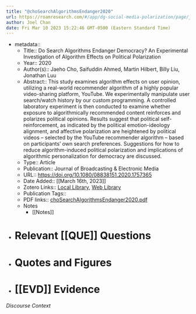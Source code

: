 ```yaml
---
title: "@choSearchAlgorithmsEndanger2020"
url: https://roamresearch.com/#/app/dg-social-media-polarization/page/j57yUKF5-
author: Joel Chan
date: Fri Mar 10 2023 15:22:46 GMT-0500 (Eastern Standard Time)
---
```


- metadata::
    - Title:: Do Search Algorithms Endanger Democracy? An Experimental Investigation of Algorithm Effects on Political Polarization
    - Year:: 2020
    - Author(s):: Jaeho Cho, Saifuddin Ahmed, Martin Hilbert, Billy Liu, Jonathan Luu
    - Abstract:: This study examines algorithm effects on user opinion, utilizing a real-world recommender algorithm of a highly popular video-sharing platform, YouTube. We experimentally manipulate user search/watch history by our custom programming. A controlled laboratory experiment is then conducted to examine whether exposure to algorithmically recommended content reinforces and polarizes political opinions. Results suggest that political self-reinforcement, as indicated by the political emotion-ideology alignment, and affective polarization are heightened by political videos – selected by the YouTube recommender algorithm – based on participants’ own search preferences. Suggestions for how to reduce algorithm-induced political polarization and implications of algorithmic personalization for democracy are discussed.
    - Type:: Article
    - Publication:: Journal of Broadcasting & Electronic Media
    - URL:: https://doi.org/10.1080/08838151.2020.1757365
    - Date Added:: [[March 16th, 2023]]
    - Zotero Links:: [Local Library](zotero://select/groups/4993221/items/WN8KDSC3), [Web Library](https://www.zotero.org/groups/4993221/items/WN8KDSC3)
    - Publication Tags::
    - PDF links:: [choSearchAlgorithmsEndanger2020.pdf](zotero://open-pdf/groups/4993221/items/AWVBT5GJ)
    - Notes
        - [[Notes]]
- # Relevant [[QUE]] Questions
- # Quotes and Figures
- # [[EVD]] Evidence

###### Discourse Context


